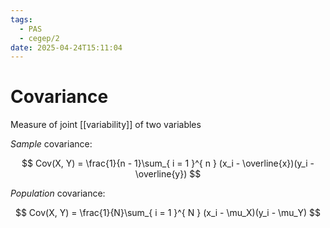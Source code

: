 ```yaml
---
tags:
  - PAS
  - cegep/2
date: 2025-04-24T15:11:04
---
```


# Covariance

 Measure of joint [[variability]] of two variables

*Sample* covariance:

$$
Cov(X, Y) = \frac{1}{n - 1}\sum_{ i = 1 }^{ n } (x_i - \overline{x})(y_i - \overline{y})
$$

*Population* covariance:

$$
Cov(X, Y) = \frac{1}{N}\sum_{ i = 1 }^{ N } (x_i - \mu_X)(y_i - \mu_Y)
$$